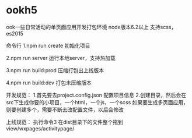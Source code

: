 # ookh5
ook一些日常活动的单页面应用开发打包环境
node版本6.2以上
支持scss，es2015

命令行
1.npm run create 初始化项目

2.npm run server  运行本地server，支持热加载

3.npm run build:prod  压缩打包出上线版本

4.npm run build:dev   打包未压缩版本

开发规范：
1.首先要去project.config.json 配置项目信息
2.创建目录，然后会在src下生成你要的小项目，一个html，一个js，一个scss
如果要生成多页面应用，则要创建多个，需要不断去改配置文件，以后会修改

上线规范：
执行命令3
在dist目录下的文件整个拖到 view/wxpages/activitypage/   